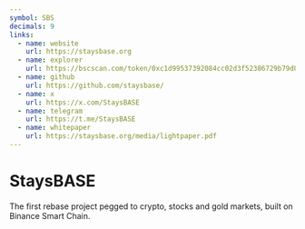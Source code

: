 ```yaml
---
symbol: SBS
decimals: 9
links:
  - name: website
    url: https://staysbase.org
  - name: explorer
    url: https://bscscan.com/token/0xc1d99537392084cc02d3f52386729b79d01035ce
  - name: github
    url: https://github.com/staysbase/
  - name: x
    url: https://x.com/StaysBASE
  - name: telegram
    url: https://t.me/StaysBASE
  - name: whitepaper
    url: https://staysbase.org/media/lightpaper.pdf
---
```


# StaysBASE

The first rebase project pegged to crypto, stocks and gold markets, built on Binance Smart Chain.
